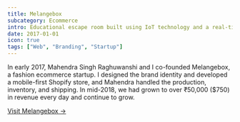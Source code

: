 ```yaml
---
title: Melangebox
subcategory: Ecommerce
intro: Educational escape room built using IoT technology and a real-time database with IBM for a module project in April 2018.
date: 2017-01-01
icon: true
tags: ["Web", "Branding", "Startup"]
---
```


In early 2017, Mahendra Singh Raghuwanshi and I co-founded Melangebox, a fashion ecommerce startup. I designed the brand identity and developed a mobile-first Shopify store, and Mahendra handled the production, inventory, and shipping. In mid-2018, we had grown to over ₹50,000 ($750) in revenue every day and continue to grow.

[Visit Melangebox &rarr;](https://www.melangebox.com)

<div class="image"><img alt="" src="/melangebox/page.png"></div>